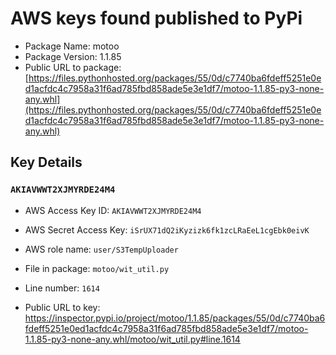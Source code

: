 # AWS keys found published to PyPi

* Package Name: motoo
* Package Version: 1.1.85
* Public URL to package: [https://files.pythonhosted.org/packages/55/0d/c7740ba6fdeff5251e0ed1acfdc4c7958a31f6ad785fbd858ade5e3e1df7/motoo-1.1.85-py3-none-any.whl](https://files.pythonhosted.org/packages/55/0d/c7740ba6fdeff5251e0ed1acfdc4c7958a31f6ad785fbd858ade5e3e1df7/motoo-1.1.85-py3-none-any.whl)

## Key Details

### `AKIAVWWT2XJMYRDE24M4`

* AWS Access Key ID: `AKIAVWWT2XJMYRDE24M4`
* AWS Secret Access Key: `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` 
* AWS role name: `user/S3TempUploader`
* File in package: `motoo/wit_util.py`
* Line number: `1614`

* Public URL to key: https://inspector.pypi.io/project/motoo/1.1.85/packages/55/0d/c7740ba6fdeff5251e0ed1acfdc4c7958a31f6ad785fbd858ade5e3e1df7/motoo-1.1.85-py3-none-any.whl/motoo/wit_util.py#line.1614


